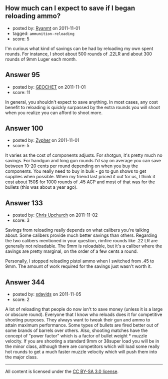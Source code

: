 ## How much can I expect to save if I began reloading ammo?

- posted by: [Ryanmt](https://stackexchange.com/users/-1/96-ryanmt) on 2011-11-01
- tagged: `ammunition-reloading`
- score: 5

I'm curious what kind of savings can be had by reloading my own spent rounds.  For instance, I shoot about 500 rounds of .22LR and about 300 rounds of 9mm Luger each month.  


## Answer 95

- posted by: [GEOCHET](https://stackexchange.com/users/-1/22-geochet) on 2011-11-01
- score: 11

In general, you shouldn't expect to save anything. In most cases, any cost benefit to reloading is quickly surpassed by the extra rounds you will shoot when you realize you can afford to shoot more.


## Answer 100

- posted by: [Zypher](https://stackexchange.com/users/-1/10-zypher) on 2011-11-01
- score: 5

It varies as the cost of components adjusts. For shotgun, it's pretty much no savings. For handgun and long gun rounds I'd say on average you can save between 10-20 cents per round depending on when you buy the components. You really need to buy in bulk - go to gun shows to get supplies when possible. When my friend last priced it out for us, I think it cost about 150$ for 1000 rounds of .45 ACP and most of that was for the bullets (this was about a year ago). 


## Answer 133

- posted by: [Chris Upchurch](https://stackexchange.com/users/-1/79-chris-upchurch) on 2011-11-02
- score: 3

Savings from reloading really depends on what calibers you're talking about.  Some calibers provide much better savings than others.  Regarding the two calibers mentioned in your question, rimfire rounds like .22 LR are generally not reloadable.  The 9mm is reloadable, but it's a caliber where the savings are pretty marginal, on the order of a few cents a round.  

Personally, I stopped reloading pistol ammo when I switched from .45 to 9mm.  The amount of work required for the savings just wasn't worth it.


## Answer 344

- posted by: [sdavids](https://stackexchange.com/users/-1/150-sdavids) on 2011-11-05
- score: 2

A lot of reloading that people do now isn't to save money (unless it is a large or obscure round). Everyone that I know who reloads does it for competitive shooting purposes. They always want to tweak their gun and ammo to attain maximum performance. Some types of bullets are fired better out of some brands of barrels over others. Also, shooting matches have the concept of "power factor" which is a factor of bullet weight * muzzle velocity. If you are shooting a standard 9mm or 38super load you will be in the minor class, although there are competitors which will load some really hot rounds to get a much faster muzzle velocity which will push them into the major class.



---

All content is licensed under the [CC BY-SA 3.0 license](https://creativecommons.org/licenses/by-sa/3.0/).
